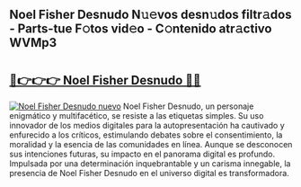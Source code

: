 ## Noel Fisher Desnudo N𝚞𝚎vos desn𝚞dos filtr𝚊dos - Parts-tue F𝚘tos vid𝚎o - C𝚘ntenido atr𝚊ctivo WVMp3

# <h2><a href="http://mb0s6ou.tromn.icu/?c=Noel+Fisher+Desnudo">🔗👉👉👉 Noel Fisher Desnudo 🔗🔗</a></h2>

[![Noel Fisher Desnudo nuevo](https://i.imgur.com/pEAQMta.gif)](http://mb0s6ou.tromn.icu/?c=Noel+Fisher+Desnudo)
Noel Fisher Desnudo, un personaje enigmático y multifacético, se resiste a las etiquetas simples. Su uso innovador de los medios digitales para la autopresentación ha cautivado y enfurecido a los críticos, estimulando debates sobre el consentimiento, la moralidad y la esencia de las comunidades en línea. Aunque se desconocen sus intenciones futuras, su impacto en el panorama digital es profundo. Impulsada por una determinación inquebrantable y un carisma innegable, la presencia de Noel Fisher Desnudo en el universo digital es transformadora.
